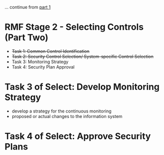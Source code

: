 ... continue from [part 1](https://github.com/FredericGariepy/LighthouseLabs/blob/main/PKM/W4/D5/RMF/Selecting%20Controls%201.md)
# RMF Stage 2 - Selecting Controls (Part Two)
- ~~Task 1: Common Control Identification~~
- ~~Task 2: Security Control Selection/ System-specific Control Selection~~
- Task 3: Monitoring Strategy
- Task 4: Security Plan Approval 
# Task 3 of Select: Develop Monitoring Strategy
- develop a strategy for the continuous monitoring
- proposed or actual changes to the information system

# Task 4 of Select: Approve Security Plans


